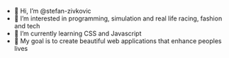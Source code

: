 - 👋 Hi, I’m @stefan-zivkovic
- 👀 I’m interested in programming, simulation and real life racing, fashion and tech
- 🌱 I’m currently learning CSS and Javascript
- 🎯 My goal is to create beautiful web applications that enhance peoples lives
